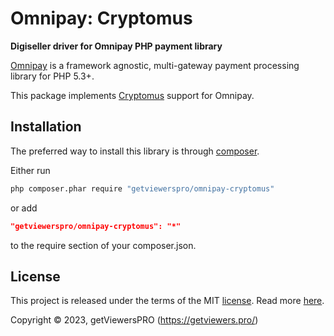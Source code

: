 # Omnipay: Cryptomus

**Digiseller driver for Omnipay PHP payment library**

[Omnipay](https://github.com/omnipay/omnipay) is a framework agnostic, multi-gateway payment
processing library for PHP 5.3+.

This package implements [Cryptomus](https://cryptomus.com) support for Omnipay.

## Installation

The preferred way to install this library is through [composer](https://getcomposer.org/download/).

Either run

```sh
php composer.phar require "getviewerspro/omnipay-cryptomus"
```

or add

```json
"getviewerspro/omnipay-cryptomus": "*"
```

to the require section of your composer.json.

## License

This project is released under the terms of the MIT [license](LICENSE).
Read more [here](https://choosealicense.com/licenses/mit).

Copyright © 2023, getViewersPRO (https://getviewers.pro/)
